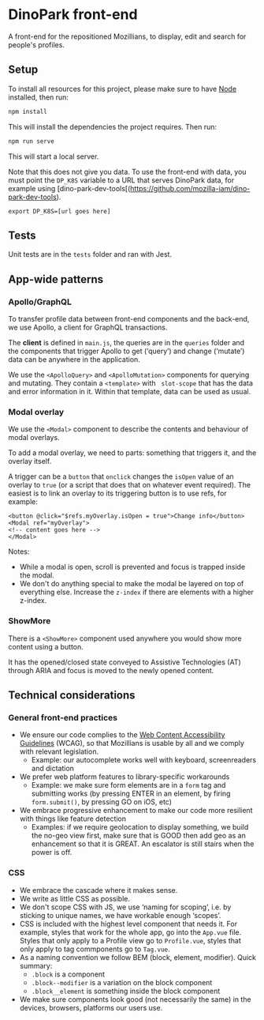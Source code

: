 # DinoPark front-end

A front-end for the repositioned Mozillians, to display, edit and search for people's profiles.

## Setup

To install all resources for this project, please make sure to have [Node](https://nodejs.org/) installed, then run:

```bash
npm install
```

This will install the dependencies the project requires. Then run:

```bash
npm run serve
```

This will start a local server.

Note that this does not give you data. To use the front-end with data, you must point the `DP_K8S` variable to a URL that serves DinoPark data, for example using [dino-park-dev-tools[(https://github.com/mozilla-iam/dino-park-dev-tools).

```
export DP_K8S=[url goes here]
``` 

## Tests

Unit tests are in the `tests` folder and ran with Jest.

## App-wide patterns

### Apollo/GraphQL 

To transfer profile data between front-end components and the back-end, we use Apollo, a client for GraphQL transactions. 

The **client** is defined in `main.js`, the queries are in the `queries` folder and the components that trigger Apollo to get (‘query’) and change (‘mutate’) data can be anywhere in the application. 

We use the `<ApolloQuery>` and `<ApolloMutation>` components for querying and mutating. They contain a `<template>` with ` slot-scope` that has the data and error information in it. Within that template, data can be used as usual.

### Modal overlay

We use the `<Modal>` component to describe the contents and behaviour of modal overlays.

To add a modal overlay, we need to parts: something that triggers it, and the overlay itself.

A trigger can be a `button` that `onclick` changes the `isOpen` value of an overlay to `true` (or a script that does that on whatever event required). The easiest is to link an overlay to its triggering button is to use refs, for example: 

```markup
<button @click="$refs.myOverlay.isOpen = true">Change info</button>
<Modal ref="myOverlay">
<!-- content goes here -->
</Modal>
```

Notes: 

* While a modal is open, scroll is prevented and focus is trapped inside the modal.
* We don't do anything special to make the modal be layered on top of everything else. Increase the `z-index` if there are elements with a higher z-index. 

### ShowMore

There is a `<ShowMore>` component used anywhere you would show more content using a button.

It has the opened/closed state conveyed to Assistive Technologies (AT) through ARIA and focus is moved to the newly opened content.

## Technical considerations

### General front-end practices

* We ensure our code complies to the [Web Content Accessibility Guidelines](https://www.w3.org/WAI/WCAG21/quickref/?versions=2.1) (WCAG), so that Mozillians is usable by all and we comply with relevant legislation.
    * Example: our autocomplete works well with keyboard, screenreaders and dictation 
* We prefer web platform features to library-specific workarounds
    * Example: we make sure form elements are in a `form` tag and submitting works (by pressing ENTER in an element, by firing `form.submit()`, by pressing GO on iOS, etc)
* We embrace progressive enhancement to make our code more resilient with things like feature detection
    * Examples: if we require geolocation to display something, we build the no-geo view first, make sure that is GOOD then add geo as an enhancement so that it is GREAT. An escalator is still stairs when the power is off.

### CSS

* We embrace the cascade where it makes sense.
* We write as little CSS as possible.
* We don't scope CSS with JS, we use ‘naming for scoping’, i.e. by sticking to unique names, we have workable enough ‘scopes’. 
* CSS is included with the highest level component that needs it. For example, styles that work for the whole app, go into the `App.vue` file. Styles that only apply to a Profile view go to `Profile.vue`, styles that only apply to tag commponents go to `Tag.vue`. 
* As a naming convention we follow BEM (block, element, modifier). Quick summary:
    * `.block` is a component
    * `.block--modifier` is a variation on the block component
    * `.block__element` is something inside the block component
* We make sure components look good (not necessarily the same) in the devices, browsers, platforms our users use.

